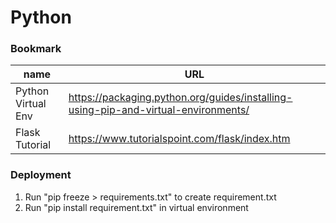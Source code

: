# Python

### Bookmark
name | URL
--- | ---
Python Virtual Env | https://packaging.python.org/guides/installing-using-pip-and-virtual-environments/
Flask Tutorial | https://www.tutorialspoint.com/flask/index.htm

### Deployment
1. Run "pip freeze > requirements.txt" to create requirement.txt
2. Run "pip install requirement.txt" in virtual environment


